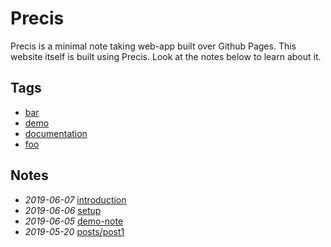 # Precis

Precis is a minimal note taking web-app built over Github Pages. This website itself is built using Precis. Look at the notes below to learn about it.

## Tags

- [bar](./bar)
- [demo](./demo)
- [documentation](./documentation)
- [foo](./foo)

## Notes

- *2019-06-07* [introduction](./introduction)
- *2019-06-06* [setup](./setup)
- *2019-06-05* [demo-note](./demo-note)
- *2019-05-20* [posts/post1](./posts/post1)
